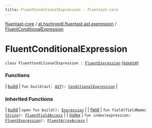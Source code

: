```yaml
---
title: FluentConditionalExpression - fluentast-core
---
```


[fluentast-core](../../index.html) / [at.hschroedl.fluentast.ast.expression](../index.html) / [FluentConditionalExpression](.)

# FluentConditionalExpression

`class FluentConditionalExpression : `[`FluentExpression`](../-fluent-expression/index.html) [(source)](http://github.com/hschroedl/fluentast/tree/master/core/at.hschroedl.fluentast/ast/expression/ConditionalExpression.kt#L6)

### Functions

| [build](build.html) | `fun build(ast: `[`AST`](https://help.eclipse.org/neon/topic/org.eclipse.jdt.doc.isv/reference/api/org/eclipse/jdt/core/dom/AST.html)`): `[`ConditionalExpression`](https://help.eclipse.org/neon/topic/org.eclipse.jdt.doc.isv/reference/api/org/eclipse/jdt/core/dom/ConditionalExpression.html) |

### Inherited Functions

| [build](../-fluent-expression/build.html) | `open fun build(): `[`Expression`](https://help.eclipse.org/neon/topic/org.eclipse.jdt.doc.isv/reference/api/org/eclipse/jdt/core/dom/Expression.html) |
| [field](../-fluent-expression/field.html) | `fun field(fieldName: `[`String`](https://kotlinlang.org/api/latest/jvm/stdlib/kotlin/-string/index.html)`): `[`FluentFieldAccess`](../-fluent-field-access/index.html) |
| [index](../-fluent-expression/--index--.html) | `fun index(expression: `[`FluentExpression`](../-fluent-expression/index.html)`): `[`FluentArrayAccess`](../-fluent-array-access/index.html) |


